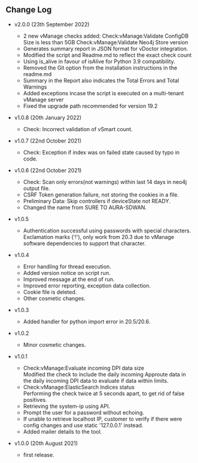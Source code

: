 ## Change Log

- v2.0.0 (23th September 2022)
	- 2 new vManage checks added:
		Check:vManage:Validate ConfigDB Size is less than 5GB
		Check:vManage:Validate Neo4j Store version
	- Generates summary report in JSON format for vDoctor integration.
	- Modified the script and Readme.md to reflect the exact check count 
	- Using is_alive in favour of isAlive for Python 3.9 compatibility.
	- Removed the Git option from the installation instructions in the readme.md 
	- Summary in the Report also indicates the Total Errors and Total Warnings
	- Added exceptions incase the script is executed on a multi-tenant vManage server
	- Fixed the upgrade path recommended for version 19.2 

- v1.0.8 (20th January 2022)
 	- Check: Incorrect validation of vSmart count.
 	
- v1.0.7 (22nd October 2021)
 	- Check: Exception if index was on failed state caused by typo in code.
 	
- v1.0.6 (22nd October 2021)
 	- Check: Scan only errors(not warnings) within last 14 days in neo4j output file.
 	- CSRF Token generation failure, not storing the cookies in a file.
 	- Preliminary Data: Skip controllers if deviceState not READY.
 	- Changed the name from SURE TO AURA-SDWAN.

 - v1.0.5 
 	- Authentication successful using passwords with special characters. Exclamation marks ('!'), only work from 20.3 due to vManage software dependencies to support that character.

 - v1.0.4
  	- Error handling for thread execution.
  	- Added version notice on script run.
  	- Improved message at the end of run.
  	- Improved error reporting, exception data collection.
  	- Cookie file is deleted.
  	- Other cosmetic changes.
  	
 - v1.0.3
  	- Added handler for python import error in 20.5/20.6.
	
 - v1.0.2
  	- Minor cosmetic changes.
  	
- v1.0.1 
	- Check:vManage:Evaluate incoming DPI data size<br>
		Modified the check to include the daily incoming Approute data in the daily incoming DPI data to evaluate if data within limits.
	- Check:vManage:ElasticSearch Indices status<br>
	 	Performing the check twice at 5 seconds apart, to get rid of false positives.
	- Retrieving the system-ip using API.
	- Prompt the user for a password without echoing.
	- If unable to retrieve localhost IP, customer to verify if there were config changes and use static '127.0.0.1' instead.
	- Added mailer details to the tool.

- v1.0.0 (20th August 2021)
    - first release.
